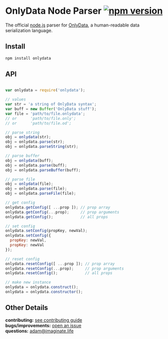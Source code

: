 # OnlyData Node Parser [![npm version](https://img.shields.io/badge/npm-0.0.1--beta-red.svg?style=flat)](https://www.npmjs.com/package/onlydata)

The official [node.js](https://nodejs.org) parser for [OnlyData](http://onlydata.tech), a human-readable data serialization language.

## Install
```bash
npm install onlydata
```

## API
```javascript

var onlydata = require('onlydata');

// values
var str = 'a string of OnlyData syntax';
var buff = new Buffer('OnlyData stuff');
var file = 'path/to/file.onlydata';
// or      'path/to/file.only';
// or      'path/to/file.od';

// parse string
obj = onlydata(str);
obj = onlydata.parse(str);
obj = onlydata.parseString(str);

// parse buffer
obj = onlydata(buff);
obj = onlydata.parse(buff);
obj = onlydata.parseBuffer(buff);

// parse file
obj = onlydata(file);
obj = onlydata.parse(file);
obj = onlydata.parseFile(file);

// get config
onlydata.getConfig([ ...prop ]); // prop array
onlydata.getConfig(...prop);     // prop arguments
onlydata.getConfig();            // all props

// set config
onlydata.setConfig(propKey, newVal);
onlydata.setConfig({
  propKey: newVal,
  propKey: newVal
});

// reset config
onlydata.resetConfig([ ...prop ]); // prop array
onlydata.resetConfig(...prop);     // prop arguments
onlydata.resetConfig();            // all props

// make new instance
onlydata = onlydata.construct();
onlydata = onlydata.constructor();
```

## Other Details
**contributing:** [see contributing guide](https://github.com/imaginate/onlydata-node/blob/master/CONTRIBUTING.md)<br>
**bugs/improvements:** [open an issue](https://github.com/imaginate/onlydata-node/issues)<br>
**questions:** adam@imaginate.life
